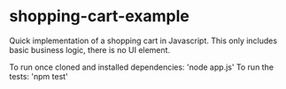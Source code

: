 # shopping-cart-example

Quick implementation of a shopping cart in Javascript.
This only includes basic business logic, there is no UI element.

To run once cloned and installed dependencies: 'node app.js'
To run the tests: 'npm test'
